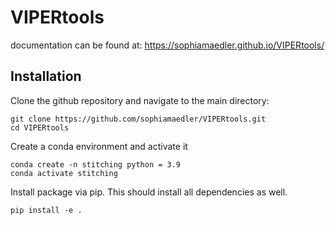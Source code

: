 # VIPERtools

documentation can be found at: https://sophiamaedler.github.io/VIPERtools/

## Installation

Clone the github repository and navigate to the main directory:

    git clone https://github.com/sophiamaedler/VIPERtools.git
    cd VIPERtools

Create a conda environment and activate it

    conda create -n stitching python = 3.9
    conda activate stitching

Install package via pip. This should install all dependencies as well.

    pip install -e .
